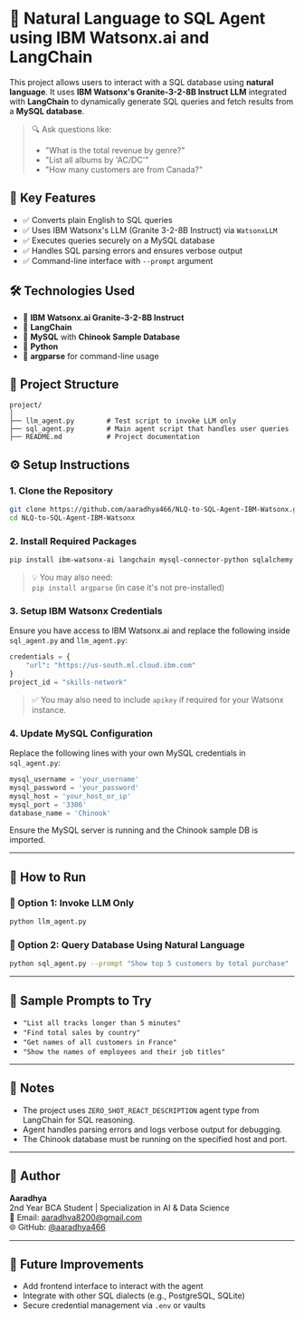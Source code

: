 # 🤖 Natural Language to SQL Agent using IBM Watsonx.ai and LangChain

This project allows users to interact with a SQL database using **natural language**. It uses **IBM Watsonx's Granite-3-2-8B Instruct LLM** integrated with **LangChain** to dynamically generate SQL queries and fetch results from a **MySQL database**.

> 🔍 Ask questions like:
> - "What is the total revenue by genre?"
> - "List all albums by 'AC/DC'"
> - "How many customers are from Canada?"



## 🧠 Key Features

- ✅ Converts plain English to SQL queries
- ✅ Uses IBM Watsonx's LLM (Granite 3-2-8B Instruct) via `WatsonxLLM`
- ✅ Executes queries securely on a MySQL database
- ✅ Handles SQL parsing errors and ensures verbose output
- ✅ Command-line interface with `--prompt` argument


## 🛠️ Technologies Used

- 🧠 **IBM Watsonx.ai Granite-3-2-8B Instruct**
- 🧱 **LangChain**
- 🐬 **MySQL** with **Chinook Sample Database**
- 🐍 **Python**
- 🔐 **argparse** for command-line usage


## 📁 Project Structure

```
project/
│
├── llm_agent.py        # Test script to invoke LLM only
├── sql_agent.py        # Main agent script that handles user queries
├── README.md           # Project documentation
```


## ⚙️ Setup Instructions

### 1. Clone the Repository

```bash
git clone https://github.com/aaradhya466/NLQ-to-SQL-Agent-IBM-Watsonx.git
cd NLQ-to-SQL-Agent-IBM-Watsonx
```

### 2. Install Required Packages

```bash
pip install ibm-watsonx-ai langchain mysql-connector-python sqlalchemy
```

> 💡 You may also need:  
> `pip install argparse` (in case it's not pre-installed)

### 3. Setup IBM Watsonx Credentials

Ensure you have access to IBM Watsonx.ai and replace the following inside `sql_agent.py` and `llm_agent.py`:

```python
credentials = {
    "url": "https://us-south.ml.cloud.ibm.com"
}
project_id = "skills-network"
```

> ✅ You may also need to include `apikey` if required for your Watsonx instance.

### 4. Update MySQL Configuration

Replace the following lines with your own MySQL credentials in `sql_agent.py`:

```python
mysql_username = 'your_username'
mysql_password = 'your_password'
mysql_host = 'your_host_or_ip'
mysql_port = '3306'
database_name = 'Chinook'
```

Ensure the MySQL server is running and the Chinook sample DB is imported.

---

## 🚀 How to Run

### 🔹 Option 1: Invoke LLM Only

```bash
python llm_agent.py
```

### 🔹 Option 2: Query Database Using Natural Language

```bash
python sql_agent.py --prompt "Show top 5 customers by total purchase"
```

---

## 🧪 Sample Prompts to Try

- `"List all tracks longer than 5 minutes"`
- `"Find total sales by country"`
- `"Get names of all customers in France"`
- `"Show the names of employees and their job titles"`

---

## 📌 Notes

- The project uses `ZERO_SHOT_REACT_DESCRIPTION` agent type from LangChain for SQL reasoning.
- Agent handles parsing errors and logs verbose output for debugging.
- The Chinook database must be running on the specified host and port.

---

## 👤 Author

**Aaradhya**  
2nd Year BCA Student | Specialization in AI & Data Science  
📧 Email: aaradhya8200@gmail.com  
🌐 GitHub: [@aaradhya466](https://github.com/aaradhya466)

---

## 🎯 Future Improvements

- Add frontend interface to interact with the agent
- Integrate with other SQL dialects (e.g., PostgreSQL, SQLite)
- Secure credential management via `.env` or vaults
```
